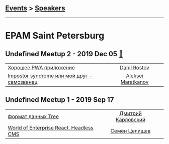## [Events](../README.md) > [Speakers](../speakers.md)
---

# EPAM Saint Petersburg

## Undefined Meetup 2 - 2019 Dec 05 [:movie_camera:](https://www.youtube.com/watch?v=XcbnioSUI3k)
| | | |
| --- | :---: | --- |
| [Хорошее PWA приложение](https://www.youtube.com/watch?v=XcbnioSUI3k)  |  [Danil Rostov](../../speakers/Danil%20Rostov.md)  |    |
| [Impostor syndrome или мой друг - самозванец](https://www.youtube.com/watch?v=XcbnioSUI3k)  |  [Aleksei Maratkanov](../../speakers/Aleksei%20Maratkanov.md)  |    |
## Undefined Meetup 1 - 2019 Sep 17 
| | | |
| --- | :---: | --- |
| [Формат данных Tree](https://www.youtube.com/watch?v=drAUwk9CBzU)  |  [Дмитрий Карловский](../../speakers/Дмитрий%20Карловский.md)  |    |
| [World of Enterprise React. Headless CMS](https://www.youtube.com/watch?v=n_jWhsUlxxg)  |  [Семён Целищев](../../speakers/Семён%20Целищев.md)  |    |
